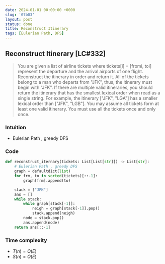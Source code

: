 ```yaml
---
date: 2024-01-01 00:00:00 +0000
slug: '07b03'
layout: post
status: done
title: Reconstruct Itinerary
tags: [Eulerian Path, DFS]
---
```


## Reconstruct Itinerary [LC#332]
> You are given a list of airline tickets where tickets[i] = [fromi, toi] represent the departure and the arrival airports of one flight. Reconstruct the itinerary in order and return it. All of the tickets belong to a man who departs from "JFK", thus, the itinerary must begin with "JFK". If there are multiple valid itineraries, you should return the itinerary that has the smallest lexical order when read as a single string. For example, the itinerary ["JFK", "LGA"] has a smaller lexical order than ["JFK", "LGB"]. You may assume all tickets form at least one valid itinerary. You must use all the tickets once and only once.

### Intuition
- Eulerian Path , greedy DFS

### Code
```python
def reconstruct_iternary(tickets: List[List[str]]) -> List[str]:
    # Eulerian Path , greedy DFS
    graph = defaultdict(list)
    for frm, to in sorted(tickets)[::-1]:
        graph[frm].append(to)

    stack = ["JFK"]
    ans = []
    while stack:
        while graph[stack[-1]]:
            neigh = graph[stack[-1]].pop()
            stack.append(neigh)
        node = stack.pop()
        ans.append(node)        
    return ans[::-1]
```

### Time complexity
- $T(n) = O(E)$ 
- $S(n) = O(E)$
